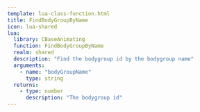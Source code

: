 ```yaml
---
template: lua-class-function.html
title: FindBodyGroupByName
icon: lua-shared
lua:
  library: CBaseAnimating
  function: FindBodyGroupByName
  realm: shared
  description: "Find the bodygroup id by the bodygroup name"
  arguments:
    - name: "bodyGroupName"
      type: string
  returns:
    - type: number
      description: "The bodygroup id"
---
```

